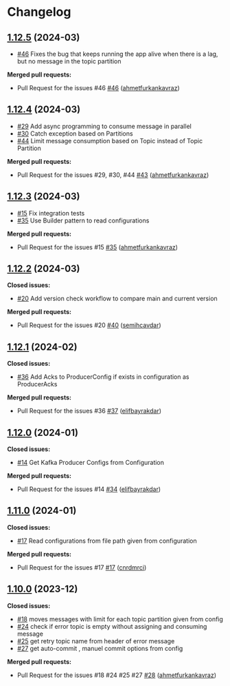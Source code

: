 # Changelog

## [1.12.5](https://github.com/github-changelog-generator/github-changelog-generator/tree/1.16.4) (2024-03)

- [\#46](https://github.com/Trendyol/kafka-retry-job/issues/46) Fixes the bug that keeps running the app alive when there is a lag, but no message in the topic partition

**Merged pull requests:**

- Pull Request for the issues #46 [\#46](https://github.com/Trendyol/kafka-retry-job/pull/46) ([ahmetfurkankavraz](https://github.com/ahmetfurkankavraz))

## [1.12.4](https://github.com/github-changelog-generator/github-changelog-generator/tree/1.16.4) (2024-03)

- [\#29](https://github.com/Trendyol/kafka-retry-job/issues/29) Add async programming to consume message in parallel
- [\#30](https://github.com/Trendyol/kafka-retry-job/issues/30) Catch exception based on Partitions
- [\#44](https://github.com/Trendyol/kafka-retry-job/issues/44) Limit message consumption based on Topic instead of Topic Partition

**Merged pull requests:**

- Pull Request for the issues #29, #30, #44 [\#43](https://github.com/Trendyol/kafka-retry-job/pull/43) ([ahmetfurkankavraz](https://github.com/ahmetfurkankavraz))

## [1.12.3](https://github.com/github-changelog-generator/github-changelog-generator/tree/1.16.4) (2024-03)

- [\#15](https://github.com/Trendyol/kafka-retry-job/issues/15) Fix integration tests
- [\#35](https://github.com/Trendyol/kafka-retry-job/issues/35) Use Builder pattern to read configurations

**Merged pull requests:**

- Pull Request for the issues #15 [\#35](https://github.com/Trendyol/kafka-retry-job/pull/38) ([ahmetfurkankavraz](https://github.com/ahmetfurkankavraz))

## [1.12.2](https://github.com/github-changelog-generator/github-changelog-generator/tree/1.16.4) (2024-03)

**Closed issues:**

- [\#20](https://github.com/Trendyol/kafka-retry-job/issues/20) Add version check workflow to compare main and current version

**Merged pull requests:**

- Pull Request for the issues #20 [\#40](https://github.com/Trendyol/kafka-retry-job/pull/40) ([semihcavdar](https://github.com/semihcavdar))

## [1.12.1](https://github.com/github-changelog-generator/github-changelog-generator/tree/1.16.4) (2024-02)

**Closed issues:**

- [\#36](https://github.com/Trendyol/kafka-retry-job/issues/36) Add Acks to ProducerConfig if exists in configuration as ProducerAcks

**Merged pull requests:**

- Pull Request for the issues #36 [\#37](https://github.com/Trendyol/kafka-retry-job/pull/37) ([elifbayrakdar](https://github.com/elifbayrakdar))


## [1.12.0](https://github.com/github-changelog-generator/github-changelog-generator/tree/1.16.4) (2024-01)

**Closed issues:**

- [\#14](https://github.com/Trendyol/kafka-retry-job/issues/14) Get Kafka Producer Configs from Configuration

**Merged pull requests:**

- Pull Request for the issues #14 [\#34](https://github.com/Trendyol/kafka-retry-job/pull/34) ([elifbayrakdar](https://github.com/elifbayrakdar))


## [1.11.0](https://github.com/github-changelog-generator/github-changelog-generator/tree/1.16.4) (2024-01)

**Closed issues:**

- [\#17](https://github.com/Trendyol/kafka-retry-job/issues/17) Read configurations from file path given from configuration

**Merged pull requests:**

- Pull Request for the issues #17 [\#17](https://github.com/Trendyol/kafka-retry-job/pull/17) ([cnrdmrci](https://github.com/cnrdmrci))


## [1.10.0](https://github.com/github-changelog-generator/github-changelog-generator/tree/1.16.4) (2023-12)

**Closed issues:**

- [\#18](https://github.com/Trendyol/kafka-retry-job/issues/18) moves messages with limit for each topic partition given from config 
- [\#24](https://github.com/Trendyol/kafka-retry-job/issues/24) check if error topic is empty without assigning and consuming message
- [\#25](https://github.com/Trendyol/kafka-retry-job/issues/25) get retry topic name from header of error message
- [\#27](https://github.com/Trendyol/kafka-retry-job/issues/27) get auto-commit , manuel commit options from config

**Merged pull requests:**

- Pull Request for the issues #18 #24 #25 #27 [\#28](https://github.com/Trendyol/kafka-retry-job/pull/28) ([ahmetfurkankavraz](https://github.com/ahmetfurkankavraz))
